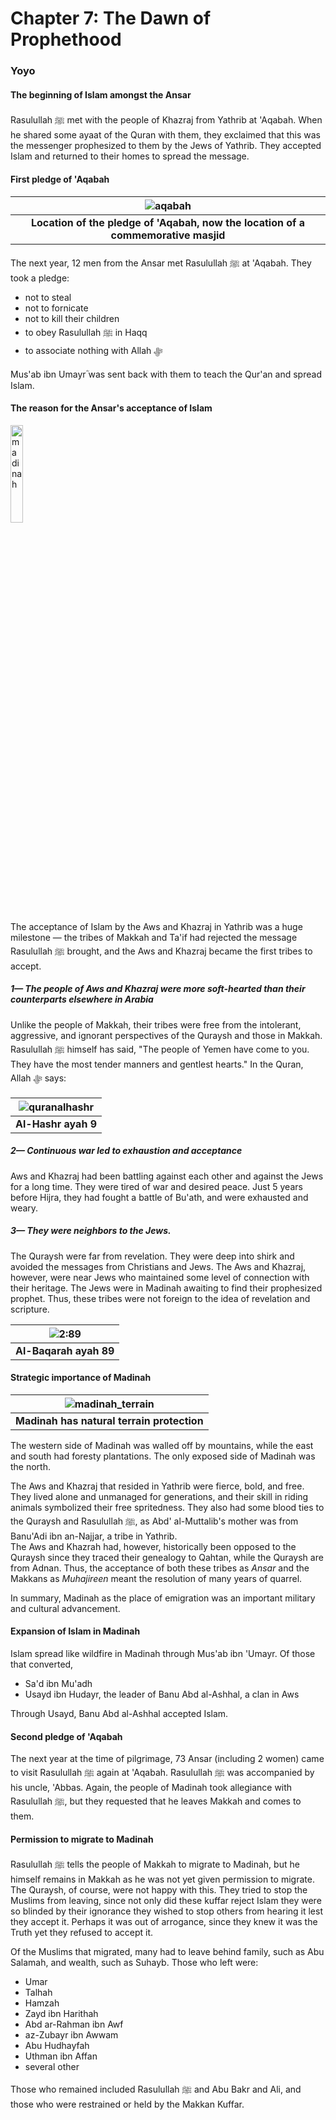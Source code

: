 # Chapter 7: The Dawn of Prophethood
### Yoyo

#### The beginning of Islam amongst the Ansar

Rasulullah ﷺ met with the people of Khazraj from Yathrib at 'Aqabah. When he shared some ayaat of the Quran with them, they exclaimed that this was the messenger prophesized to them by the Jews of Yathrib. They accepted Islam and returned to their homes to spread the message.

#### First pledge of 'Aqabah

| ![aqabah](https://user-images.githubusercontent.com/90349598/134719924-ed55d150-9ada-4022-8757-8cdb57971fc9.png) |
|:--:|
| <b>Location of the pledge of 'Aqabah, now the location of a commemorative masjid</b>|

The next year, 12 men from the Ansar met Rasulullah ﷺ at 'Aqabah. They took a pledge:

- not to steal
- not to fornicate
- not to kill their children
- to obey Rasulullah ﷺ in Haqq
- to associate nothing with Allah ﷻ

Mus'ab ibn Umayrؓ was sent back with them to teach the Qur'an and spread Islam.

#### The reason for the Ansar's acceptance of Islam

<img src="https://user-images.githubusercontent.com/90349598/134721146-959faa8d-a8ac-47f3-ac06-577f68c42770.png"
     alt="madinah" height="20%"/>

The acceptance of Islam by the Aws and Khazraj in Yathrib was a huge milestone — the tribes of Makkah and Ta'if had rejected the message Rasulullah ﷺ brought, and the Aws and Khazraj became the first tribes to accept.

##### 1— The people of Aws and Khazraj were more soft-hearted than their counterparts elsewhere in Arabia

Unlike the people of Makkah, their tribes were free from the intolerant, aggressive, and ignorant perspectives of the Quraysh and those in Makkah. Rasulullah ﷺ himself has said, "The people of Yemen have come to you. They have the most tender manners and gentlest hearts." In the Quran, Allah ﷻ says:

| ![quranalhashr](https://user-images.githubusercontent.com/90349598/134722489-478961bd-9a17-44fc-a6f0-ecce0e8af669.png) |
|:--:|
| <b>Al-Hashr ayah 9</b>|

##### 2— Continuous war led to exhaustion and acceptance

Aws and Khazraj had been battling against each other and against the Jews for a long time. They were tired of war and desired peace. Just 5 years before Hijra, they had fought a battle of Bu'ath, and were exhausted and weary.

##### 3— They were neighbors to the Jews.

The Quraysh were far from revelation. They were deep into shirk and avoided the messages from Christians and Jews. The Aws and Khazraj, however, were near Jews who maintained some level of connection with their heritage. The Jews were in Madinah awaiting to find their prophesized prophet. Thus, these tribes were not foreign to the idea of revelation and scripture.

| ![2:89](https://user-images.githubusercontent.com/90349598/134723288-16936501-aec7-4387-b3c5-6490c94cdb81.png) |
|:--:|
| <b>Al-Baqarah ayah 89</b>|

#### Strategic importance of Madinah

| ![madinah_terrain](https://user-images.githubusercontent.com/90349598/134723785-2d7c8627-4807-4d20-8081-483d14de8650.png) |
|:--:|
| <b>Madinah has natural terrain protection</b>|

The western side of Madinah was walled off by mountains, while the east and south had foresty plantations. The only exposed side of Madinah was the north.

The Aws and Khazraj that resided in Yathrib were fierce, bold, and free. They lived alone and unmanaged for generations, and their skill in riding animals symbolized their free spritedness. They also had some blood ties to the Quraysh and Rasulullah ﷺ, as Abd' al-Muttalib's mother was from Banu'Adi ibn an-Najjar, a tribe in Yathrib.  
The Aws and Khazrah had, however, historically been opposed to the Quraysh since they traced their genealogy to Qahtan, while the Quraysh are from Adnan. Thus, the acceptance of both these tribes as _Ansar_ and the Makkans as _Muhajireen_ meant the resolution of many years of quarrel.

In summary, Madinah as the place of emigration was an important military and cultural advancement.

#### Expansion of Islam in Madinah

Islam spread like wildfire in Madinah through Mus'ab ibn 'Umayr. Of those that converted,

- Sa'd ibn Mu'adh
- Usayd ibn Hudayr, the leader of Banu Abd al-Ashhal, a clan in Aws

Through Usayd, Banu Abd al-Ashhal accepted Islam.

#### Second pledge of 'Aqabah

The next year at the time of pilgrimage, 73 Ansar (including 2 women) came to visit Rasulullah ﷺ again at 'Aqabah. Rasulullah ﷺ was accompanied by his uncle, 'Abbas. Again, the people of Madinah took allegiance with Rasulullah ﷺ, but they requested that he leaves Makkah and comes to them.

#### Permission to migrate to Madinah

Rasulullah ﷺ tells the people of Makkah to migrate to Madinah, but he himself remains in Makkah as he was not yet given permission to migrate. The Quraysh, of course, were not happy with this. They tried to stop the Muslims from leaving, since not only did these kuffar reject Islam they were so blinded by their ignorance they wished to stop others from hearing it lest they accept it. Perhaps it was out of arrogance, since they knew it was the Truth yet they refused to accept it.

Of the Muslims that migrated, many had to leave behind family, such as Abu Salamah, and wealth, such as Suhayb. Those who left were:

- Umar
- Talhah
- Hamzah
- Zayd ibn Harithah
- Abd ar-Rahman ibn Awf
- az-Zubayr ibn Awwam
- Abu Hudhayfah
- Uthman ibn Affan
- several other

Those who remained included Rasulullah ﷺ and Abu Bakr and Ali, and those who were restrained or held by the Makkan Kuffar.
